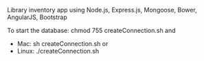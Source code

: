 Library inventory app using Node.js, Express.js, Mongoose, Bower, AngularJS, Bootstrap

To start the database:
chmod 755 createConnection.sh
and 
- Mac: sh createConnection.sh
or
- Linux: ./createConnection.sh
